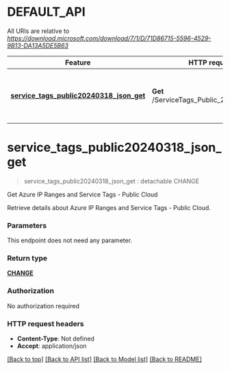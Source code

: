 # DEFAULT_API

All URIs are relative to *https://download.microsoft.com/download/7/1/D/71D86715-5596-4529-9B13-DA13A5DE5B63*

Feature | HTTP request | Description
------------- | ------------- | -------------
[**service_tags_public20240318_json_get**](DEFAULT_API.md#service_tags_public20240318_json_get) | **Get** /ServiceTags_Public_20240318.json | Get Azure IP Ranges and Service Tags - Public Cloud


# **service_tags_public20240318_json_get**
> service_tags_public20240318_json_get : detachable CHANGE


Get Azure IP Ranges and Service Tags - Public Cloud

Retrieve details about Azure IP Ranges and Service Tags - Public Cloud.


### Parameters
This endpoint does not need any parameter.

### Return type

[**CHANGE**](Change.md)

### Authorization

No authorization required

### HTTP request headers

 - **Content-Type**: Not defined
 - **Accept**: application/json

[[Back to top]](#) [[Back to API list]](../README.md#documentation-for-api-endpoints) [[Back to Model list]](../README.md#documentation-for-models) [[Back to README]](../README.md)

